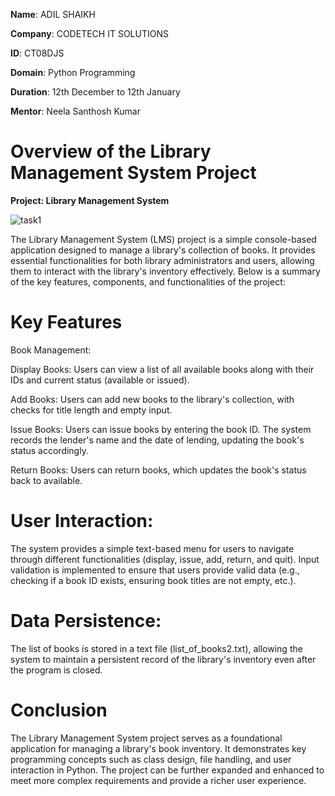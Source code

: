 **Name**: ADIL SHAIKH

**Company**: CODETECH IT SOLUTIONS

**ID**: CT08DJS

**Domain**: Python Programming

**Duration**: 12th December to 12th January

**Mentor**: Neela Santhosh Kumar


# Overview of the Library Management System Project

**Project: Library Management System**

![task1](https://github.com/user-attachments/assets/71b94fa6-f5e2-49bc-8cbe-946fc8c6fba3)

The Library Management System (LMS) project is a simple console-based application designed to manage a library's collection of books. 
It provides essential functionalities for both library administrators and users, allowing them to interact with the library's inventory effectively. 
Below is a summary of the key features, components, and functionalities of the project:

# Key Features

Book Management:

Display Books: Users can view a list of all available books along with their IDs and current status (available or issued).

Add Books: Users can add new books to the library's collection, with checks for title length and empty input.

Issue Books: Users can issue books by entering the book ID. The system records the lender's name and the date of lending, updating the book's status accordingly.

Return Books: Users can return books, which updates the book's status back to available.

# User Interaction:

The system provides a simple text-based menu for users to navigate through different functionalities (display, issue, add, return, and quit).
Input validation is implemented to ensure that users provide valid data (e.g., checking if a book ID exists, ensuring book titles are not empty, etc.).

# Data Persistence:

The list of books is stored in a text file (list_of_books2.txt), allowing the system to maintain a persistent record of the library's inventory even after the program is closed.

# Conclusion

The Library Management System project serves as a foundational application for managing a library's book inventory.
It demonstrates key programming concepts such as class design, file handling, and user interaction in Python.
The project can be further expanded and enhanced to meet more complex requirements and provide a richer user experience.

